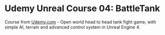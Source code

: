 # Udemy Unreal Course 04: BattleTank
Course from [Udemy.com](https://www.udemy.com/) - Open world head to head tank fight game, with simple AI, terrain and advanced control system in Unreal Engine 4.
